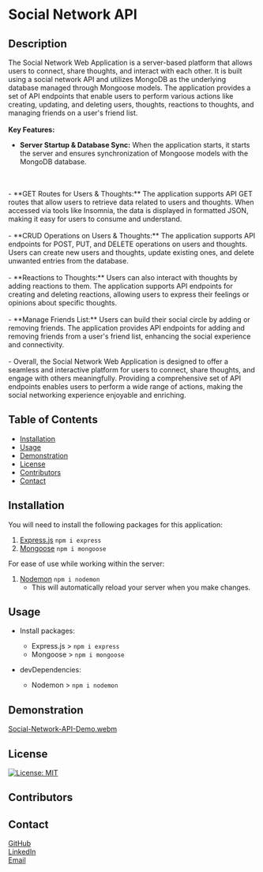 
# Social Network API

## Description
The Social Network Web Application is a server-based platform that allows users to connect, share thoughts, and interact with each other. It is built using a social network API and utilizes MongoDB as the underlying database managed through Mongoose models. The application provides a set of API endpoints that enable users to perform various actions like creating, updating, and deleting users, thoughts, reactions to thoughts, and managing friends on a user's friend list.
<br>
<br>
**Key Features:**
<br>
- **Server Startup & Database Sync:** When the application starts, it starts the server and ensures synchronization of Mongoose models with the MongoDB database.
</br>
</br>
- **GET Routes for Users & Thoughts:** The application supports API GET routes that allow users to retrieve data related to users and thoughts. When accessed via tools like Insomnia, the data is displayed in formatted JSON, making it easy for users to consume and understand.
</br>
</br>
- **CRUD Operations on Users & Thoughts:** The application supports API endpoints for POST, PUT, and DELETE operations on users and thoughts. Users can create new users and thoughts, update existing ones, and delete unwanted entries from the database.
</br>
</br>
- **Reactions to Thoughts:** Users can also interact with thoughts by adding reactions to them. The application supports API endpoints for creating and deleting reactions, allowing users to express their feelings or opinions about specific thoughts.
</br>
</br>
- **Manage Friends List:** Users can build their social circle by adding or removing friends. The application provides API endpoints for adding and removing friends from a user's friend list, enhancing the social experience and connectivity.
</br>
</br>
- Overall, the Social Network Web Application is designed to offer a seamless and interactive platform for users to connect, share thoughts, and engage with others meaningfully. Providing a comprehensive set of API endpoints enables users to perform a wide range of actions, making the social networking experience enjoyable and enriching.

## Table of Contents
- [Installation](#installation)
- [Usage](#usage)
- [Demonstration](#demonstration)
- [License](#license)
- [Contributors](#contributors)
- [Contact](#contact)

  

## Installation
You will need to install the following packages for this application:
<br>
1. [Express.js](https://www.npmjs.com/package/express) `npm i express`
2. [Mongoose](https://www.npmjs.com/package/mongoose) `npm i mongoose`

For ease of use while working within the server:
1. [Nodemon](https://www.npmjs.com/package/nodemon) `npm i nodemon`
	- This will automatically reload your server when you make changes.

## Usage
- Install packages:
    - Express.js > `npm i express`
    - Mongoose > `npm i mongoose`

- devDependencies:
	- Nodemon > `npm i nodemon`

  
## Demonstration
[Social-Network-API-Demo.webm](https://github.com/HarrisSte/Social-Network-API/assets/126029841/63e5d5f6-94d3-40bc-9ec0-ed51d3e3b13c)
 

## License
[![License: MIT](https://img.shields.io/badge/License-MIT-yellow.svg)](https://opensource.org/licenses/MIT)

## Contributors

  
  

## Contact
[GitHub](https://github.com/HarrisSte)
<br>
[LinkedIn](https://www.linkedin.com/in/stephanie-harris-5069aa224/)
<br>
[Email](mailto:st3phanie.harris@gmail.com)
